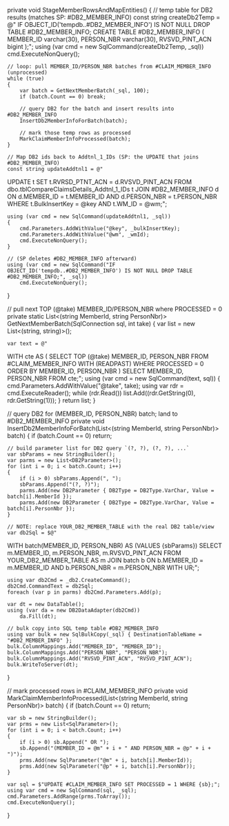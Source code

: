 private void StageMemberRowsAndMapEntities()
{
    // temp table for DB2 results (matches SP: #DB2_MEMBER_INFO)
    const string createDb2Temp = @"
IF OBJECT_ID('tempdb..#DB2_MEMBER_INFO') IS NOT NULL DROP TABLE #DB2_MEMBER_INFO;
CREATE TABLE #DB2_MEMBER_INFO
(
    MEMBER_ID      varchar(30),
    PERSON_NBR     varchar(30),
    RVSVD_PINT_ACN bigint
);";
    using (var cmd = new SqlCommand(createDb2Temp, _sql))
        cmd.ExecuteNonQuery();

    // loop: pull MEMBER_ID/PERSON_NBR batches from #CLAIM_MEMBER_INFO (unprocessed)
    while (true)
    {
        var batch = GetNextMemberBatch(_sql, 100);
        if (batch.Count == 0) break;

        // query DB2 for the batch and insert results into #DB2_MEMBER_INFO
        InsertDb2MemberInfoForBatch(batch);

        // mark those temp rows as processed
        MarkClaimMemberInfoProcessed(batch);
    }

    // Map DB2 ids back to Addtnl_1_IDs (SP: the UPDATE that joins #DB2_MEMBER_INFO)
    const string updateAddtnl1 = @"
UPDATE t
SET t.RVRSD_PTNT_ACN = d.RVSVD_PINT_ACN
FROM dbo.tblCompareClaimsDetails_Addtnl_1_IDs t
JOIN #DB2_MEMBER_INFO d
  ON d.MEMBER_ID  = t.MEMBER_ID
 AND d.PERSON_NBR = t.PERSON_NBR
WHERE t.BulkInsertKey = @key AND t.WM_ID = @wm;";

    using (var cmd = new SqlCommand(updateAddtnl1, _sql))
    {
        cmd.Parameters.AddWithValue("@key", _bulkInsertKey);
        cmd.Parameters.AddWithValue("@wm", _wmId);
        cmd.ExecuteNonQuery();
    }

    // (SP deletes #DB2_MEMBER_INFO afterward)
    using (var cmd = new SqlCommand("IF OBJECT_ID('tempdb..#DB2_MEMBER_INFO') IS NOT NULL DROP TABLE #DB2_MEMBER_INFO;", _sql))
        cmd.ExecuteNonQuery();
}

// pull next TOP (@take) MEMBER_ID/PERSON_NBR where PROCESSED = 0
private static List<(string MemberId, string PersonNbr)> GetNextMemberBatch(SqlConnection sql, int take)
{
    var list = new List<(string, string)>();

    var text = @"
WITH cte AS (
    SELECT TOP (@take) MEMBER_ID, PERSON_NBR
    FROM #CLAIM_MEMBER_INFO WITH (READPAST)
    WHERE PROCESSED = 0
    ORDER BY MEMBER_ID, PERSON_NBR
)
SELECT MEMBER_ID, PERSON_NBR FROM cte;";
    using (var cmd = new SqlCommand(text, sql))
    {
        cmd.Parameters.AddWithValue("@take", take);
        using var rdr = cmd.ExecuteReader();
        while (rdr.Read())
            list.Add((rdr.GetString(0), rdr.GetString(1)));
    }
    return list;
}

// query DB2 for (MEMBER_ID, PERSON_NBR) batch; land to #DB2_MEMBER_INFO
private void InsertDb2MemberInfoForBatch(List<(string MemberId, string PersonNbr)> batch)
{
    if (batch.Count == 0) return;

    // build parameter list for DB2 query `(?, ?), (?, ?), ...`
    var sbParams = new StringBuilder();
    var parms = new List<DB2Parameter>();
    for (int i = 0; i < batch.Count; i++)
    {
        if (i > 0) sbParams.Append(", ");
        sbParams.Append("(?, ?)");
        parms.Add(new DB2Parameter { DB2Type = DB2Type.VarChar, Value = batch[i].MemberId });
        parms.Add(new DB2Parameter { DB2Type = DB2Type.VarChar, Value = batch[i].PersonNbr });
    }

    // NOTE: replace YOUR_DB2_MEMBER_TABLE with the real DB2 table/view
    var db2Sql = $@"
WITH batch(MEMBER_ID, PERSON_NBR) AS (VALUES {sbParams})
SELECT m.MEMBER_ID, m.PERSON_NBR, m.RVSVD_PINT_ACN
FROM YOUR_DB2_MEMBER_TABLE AS m
JOIN batch b ON b.MEMBER_ID = m.MEMBER_ID AND b.PERSON_NBR = m.PERSON_NBR
WITH UR;";

    using var db2Cmd = _db2.CreateCommand();
    db2Cmd.CommandText = db2Sql;
    foreach (var p in parms) db2Cmd.Parameters.Add(p);

    var dt = new DataTable();
    using (var da = new DB2DataAdapter(db2Cmd))
        da.Fill(dt);

    // bulk copy into SQL temp table #DB2_MEMBER_INFO
    using var bulk = new SqlBulkCopy(_sql) { DestinationTableName = "#DB2_MEMBER_INFO" };
    bulk.ColumnMappings.Add("MEMBER_ID", "MEMBER_ID");
    bulk.ColumnMappings.Add("PERSON_NBR", "PERSON_NBR");
    bulk.ColumnMappings.Add("RVSVD_PINT_ACN", "RVSVD_PINT_ACN");
    bulk.WriteToServer(dt);
}

// mark processed rows in #CLAIM_MEMBER_INFO
private void MarkClaimMemberInfoProcessed(List<(string MemberId, string PersonNbr)> batch)
{
    if (batch.Count == 0) return;

    var sb = new StringBuilder();
    var prms = new List<SqlParameter>();
    for (int i = 0; i < batch.Count; i++)
    {
        if (i > 0) sb.Append(" OR ");
        sb.Append("(MEMBER_ID = @m" + i + " AND PERSON_NBR = @p" + i + ")");
        prms.Add(new SqlParameter("@m" + i, batch[i].MemberId));
        prms.Add(new SqlParameter("@p" + i, batch[i].PersonNbr));
    }

    var sql = $"UPDATE #CLAIM_MEMBER_INFO SET PROCESSED = 1 WHERE {sb};";
    using var cmd = new SqlCommand(sql, _sql);
    cmd.Parameters.AddRange(prms.ToArray());
    cmd.ExecuteNonQuery();
}
